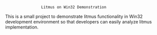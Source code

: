 
                    Litmus on Win32 Demonstration


This is a small project to demonstrate litmus functionality in Win32
development environment so that developers can easily analyze litmus
implementation.
